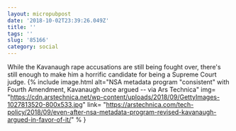 ```yaml
---
layout: micropubpost
date: '2018-10-02T23:39:26.049Z'
title: ''
tags: ''
slug: '85166'
category: social
---
```

While the Kavanaugh rape accusations are still being fought over, there&#39;s still enough to make him a horrific candidate for being a Supreme Court judge. {% include image.html alt="NSA metadata program &quot;consistent&quot; with Fourth Amendment, Kavanaugh once argued -- via Ars Technica" img= "https://cdn.arstechnica.net/wp-content/uploads/2018/09/GettyImages-1027813520-800x533.jpg" link= "https://arstechnica.com/tech-policy/2018/09/even-after-nsa-metadata-program-revised-kavanaugh-argued-in-favor-of-it/" % }
